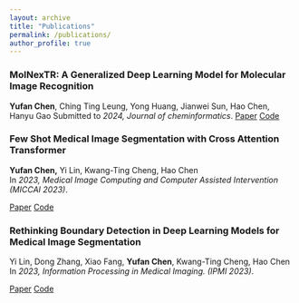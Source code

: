 ```yaml
---
layout: archive
title: "Publications"
permalink: /publications/
author_profile: true
---
```


### MolNexTR: A Generalized Deep Learning Model for Molecular Image Recognition
**Yufan Chen**, Ching Ting Leung, Yong Huang, Jianwei Sun, Hao Chen, Hanyu Gao
Submitted to *2024, Journal of cheminformatics*.
[Paper](https://arxiv.org/abs/2403.03691) [Code](https://github.com/CYF2000127/MolNexTR)

### Few Shot Medical Image Segmentation with Cross Attention Transformer
**Yufan Chen,** Yi Lin, Kwang-Ting Cheng, Hao Chen  
In *2023, Medical Image Computing and Computer Assisted Intervention (MICCAI 2023)*.

[Paper](https://link.springer.com/chapter/10.1007/978-3-031-43895-0_22) [Code](https://github.com/hust-linyi/CAT-Net)

### Rethinking Boundary Detection in Deep Learning Models for Medical Image Segmentation
Yi Lin, Dong Zhang, Xiao Fang, **Yufan Chen**, Kwang-Ting Cheng, Hao Chen
In *2023, Information Processing in Medical Imaging. (IPMI 2023)*.

[Paper](https://link.springer.com/chapter/10.1007/978-3-031-34048-2_56) [Code](https://github.com/CYF2000127/CTO)

